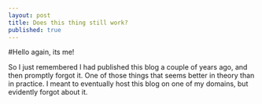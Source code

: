 ```yaml
---
layout: post
title: Does this thing still work?
published: true
---
```


#Hello again, its me!

So I just remembered I had published this blog a couple of years ago, and then promptly forgot it.  One of those things that seems better in theory than in practice.  I meant to eventually host this blog on one of my domains, but evidently forgot about it.
